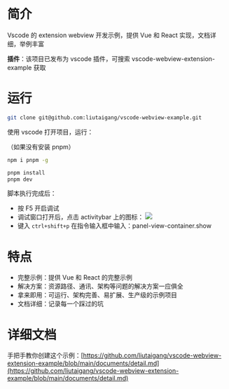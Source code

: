 # 简介

Vscode 的 extension webview 开发示例，提供 Vue 和 React 实现，文档详细，举例丰富

**插件**：该项目已发布为 vscode 插件，可搜索 vscode-webview-extension-example 获取

# 运行

```bash
git clone git@github.com:liutaigang/vscode-webview-example.git
```

使用 vscode 打开项目，运行：

（如果没有安装 pnpm）

```bash
npm i pnpm -g
```

```	bash
pnpm install
pnpm dev
```

脚本执行完成后：

- 按 F5 开启调试
- 调试窗口打开后，点击 activitybar 上的图标： ![](https://raw.githubusercontent.com/liutaigang/vscode-webview-extension-example/main/documents/assets/activitybar-icon.png)
- 键入 `ctrl+shift+p` 在指令输入框中输入：panel-view-container.show   

# 特点

- 完整示例：提供 Vue 和 React 的完整示例
- 解决方案：资源路径、通讯、架构等问题的解决方案一应俱全
- 拿来即用：可运行、架构完善、易扩展、生产级的示例项目
- 文档详细：记录每一个踩过的坑

# 详细文档
手把手教你创建这个示例：[https://github.com/liutaigang/vscode-webview-extension-example/blob/main/documents/detail.md](https://github.com/liutaigang/vscode-webview-extension-example/blob/main/documents/detail.md)

